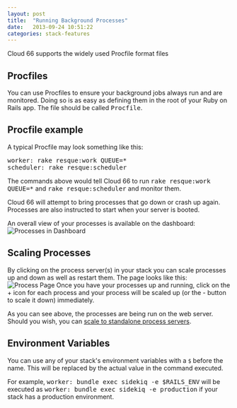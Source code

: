 ```yaml
---
layout: post
title:  "Running Background Processes"
date:   2013-09-24 10:51:22
categories: stack-features
---
```


<p class="lead">Cloud 66 supports the widely used Procfile format files</p>

## Procfiles

You can use Procfiles to ensure your background jobs always run and are monitored. Doing so is as easy as defining them in the root of your Ruby on Rails app. The file should be called <kbd>Procfile</kbd>.

## Procfile example
A typical Procfile may look something like this:
<pre class="terminal">
worker: rake resque:work QUEUE=*
scheduler: rake resque:scheduler
</pre>

The commands above would tell Cloud 66 to run <kbd>rake resque:work QUEUE=*</kbd> and <kbd>rake resque:scheduler</kbd> and monitor them.

Cloud 66 will attempt to bring processes that go down or crash up again. Processes are also instructed to start when your server is booted.

An overall view of your processes is available on the dashboard:
![Processes in Dashboard](http://cdn.cloud66.com.s3.amazonaws.com/images/help/processes_dash.png)

## Scaling Processes
By clicking on the process server(s) in your stack you can scale processes up and down as well as restart them. The page looks like this:
![Process Page](http://cdn.cloud66.com.s3.amazonaws.com/images/help/processes_page.png)
Once you have your processes up and running, click on the + icon for each process and your process will be scaled up (or the - button to scale it down) immediately.

As you can see above, the processes are being run on the web server. Should you wish, you can [scale to standalone process servers](/help/standalone_process_servers).

## Environment Variables
You can use any of your stack's environment variables with a `$` before the name. This will be replaced by the actual value in the command executed.

For example, <kbd>worker: bundle exec sidekiq -e $RAILS_ENV</kbd> will be executed as <kbd>worker: bundle exec sidekiq -e production</kbd> if your stack has a production environment.